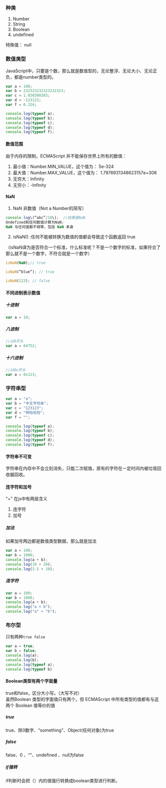 ### 种类

1. Number
2. String
3. Boolean
4. undefined

特殊值： null

### 数值类型

JavaScript中，只要是个数，那么就是数值型的，无论整浮、无论大小、无论正负，都是number类型的。

```js
var a = 100;
var b = 232323232323232323;
var c = 1.030300303;
var d = -123123;
var f = 0.324;

console.log(typeof a);
console.log(typeof b);
console.log(typeof c);
console.log(typeof d);
console.log(typeof f);
```

#### 数值范围

由于内存的限制，ECMAScript 并不能保存世界上所有的数值：

1. 最小值：Number.MIN\_VALUE，这个值为： 5e-324
2. 最大值：Number.MAX\_VALUE，这个值为： 1.7976931348623157e+308
3. 无穷大：Infinity
4. 无穷小：-Infinity

#### NaN

1. NaN 非数值（Not a Number的简写）    
 
  ```js
  console.log\(“abc”/18\);  //结果是NaN  
  Undefined和任何数值计算为NaN;  
  NaN 与任何值都不相等，包括 NaN 本身
  ```  
  
2. isNaN\(\) :任何不能被转换为数值的值都会导致这个函数返回 true

（isNaN译为是否符合一个标准，什么标准呢？不是一个数字的标准，如果符合了那么就不是一个数字，不符合就是一个数字）

```js
isNaN(NaN);// true  

isNaN(“blue”); // true  

isNaN(123); // false
```

#### 不同进制表示数值

##### 十进制

```js
var a = 10;
```

##### 八进制

```js
//以0开头
var a = 04752;
```

##### 十六进制

```js
//以0x开头
var a = 0x123;
```

### 字符串型

```js
var a = "a";
var b = "中文字符串";
var c = "123123";
var d = "啊哈哈哈";
var f = "";

console.log(typeof a);
console.log(typeof b);
console.log(typeof c);
console.log(typeof d);
console.log(typeof f);
```

#### 字符串不可变

字符串在内存中不会立刻消失，只能二次赋值，原有的字符在一定时间内被垃圾回收器回收。

#### 连字符和加号

"+" 在js中有两层含义

1. 连字符
2. 加号

##### 加法

如果加号两边都是数值类型数据，那么就是加法

```js
var a = 100;
var b = 1000;
console.log(a + b);
console.log(10 + 20);
console.log(3.5 + 10);
```

##### 连字符

```js
var a = 100;
var b = 1000;
console.log(a + b);
console.log("a + b");
console.log("a" + "b");
```

### 布尔型

只有两种`true false`

```js
var a = true;
var b = false;
console.log(a);
console.log(b);
console.log(typeof a);
console.log(typeof b)
```

#### Boolean类型有两个字面量

true和false，区分大小写。（大写不对）  
虽然Boolean 类型的字面值只有两个，但 ECMAScript 中所有类型的值都有与这两个 Boolean 值等价的值

##### true

true、除0数字、“something”、Object\(任何对象\)为true

##### false

false、0 、“”、undefined 、null为false

##### if强转

if判断时会把（）内的值强行转换成boolean类型进行判断。


